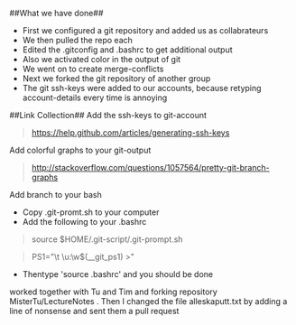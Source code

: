 ##What we have done##

* First we configured a git repository and added us as collabrateurs
* We then pulled the repo each
* Edited the .gitconfig and .bashrc to get additional output
* Also we activated color in the output of git
* We went on to create merge-conflicts
* Next we forked the git repository of another group
* The git ssh-keys were added to our accounts, because retyping account-details every time is annoying

##Link Collection##
Add the ssh-keys to git-account
> https://help.github.com/articles/generating-ssh-keys

Add colorful graphs to your git-output
> http://stackoverflow.com/questions/1057564/pretty-git-branch-graphs

Add branch to your bash
* Copy .git-promt.sh to your computer
* Add the following to your .bashrc

>source $HOME/.git-script/.git-prompt.sh

>PS1="\t \u:\w\$(__git_ps1) >" 

* Thentype 'source .bashrc' and you should be done

worked together with Tu and Tim and forking repository MisterTu/LectureNotes . Then I changed the file alleskaputt.txt by adding a line of nonsense and sent them a pull request

